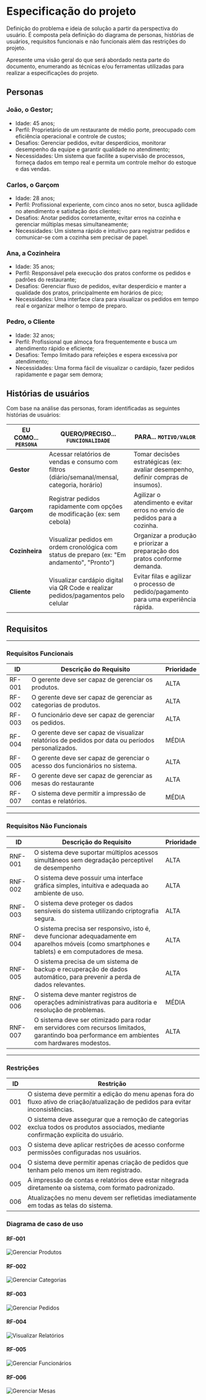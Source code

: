 # Especificação do projeto

Definição do problema e ideia de solução a partir da perspectiva do usuário. É composta pela definição do  diagrama de personas, histórias de usuários, requisitos funcionais e não funcionais além das restrições do projeto.

Apresente uma visão geral do que será abordado nesta parte do documento, enumerando as técnicas e/ou ferramentas utilizadas para realizar a especificações do projeto.

## Personas

### João, o Gestor;
- Idade: 45 anos;
- Perfil: Proprietário de um restaurante de médio porte, preocupado com eficiência operacional e controle de custos;
- Desafios: Gerenciar pedidos, evitar desperdícios, monitorar desempenho da equipe e garantir qualidade no atendimento;
- Necessidades: Um sistema que facilite a supervisão de processos, forneça dados em tempo real e permita um controle melhor do estoque e das vendas.

### Carlos, o Garçom
- Idade: 28 anos;
- Perfil: Profissional experiente, com cinco anos no setor, busca agilidade no atendimento e satisfação dos clientes;
- Desafios: Anotar pedidos corretamente, evitar erros na cozinha e gerenciar múltiplas mesas simultaneamente;
- Necessidades: Um sistema rápido e intuitivo para registrar pedidos e comunicar-se com a cozinha sem precisar de papel.

### Ana, a Cozinheira
- Idade: 35 anos;
- Perfil: Responsável pela execução dos pratos conforme os pedidos e padrões do restaurante;
- Desafios: Gerenciar fluxo de pedidos, evitar desperdício e manter a qualidade dos pratos, principalmente em horários de pico;
- Necessidades: Uma interface clara para visualizar os pedidos em tempo real e organizar melhor o tempo de preparo.

### Pedro, o Cliente
- Idade: 32 anos;
- Perfil: Profissional que almoça fora frequentemente e busca um atendimento rápido e eficiente;
- Desafios: Tempo limitado para refeições e espera excessiva por atendimento;
- Necessidades: Uma forma fácil de visualizar o cardápio, fazer pedidos rapidamente e pagar sem demora;


## Histórias de usuários

Com base na análise das personas, foram identificadas as seguintes histórias de usuários:

| EU COMO... `PERSONA`   | QUERO/PRECISO... `FUNCIONALIDADE`                                                                 | PARA... `MOTIVO/VALOR`                                                                 |
|-------------------------|---------------------------------------------------------------------------------------------------|---------------------------------------------------------------------------------------|
| **Gestor**              | Acessar relatórios de vendas e consumo com filtros (diário/semanal/mensal, categoria, horário)   | Tomar decisões estratégicas (ex: avaliar desempenho, definir compras de insumos).     |
| **Garçom**              | Registrar pedidos rapidamente com opções de modificação (ex: sem cebola)                         | Agilizar o atendimento e evitar erros no envio de pedidos para a cozinha.             |
| **Cozinheira**          | Visualizar pedidos em ordem cronológica com status de preparo (ex: "Em andamento", "Pronto")     | Organizar a produção e priorizar a preparação dos pratos conforme demanda.            |
| **Cliente**             | Visualizar cardápio digital via QR Code e realizar pedidos/pagamentos pelo celular               | Evitar filas e agilizar o processo de pedido/pagamento para uma experiência rápida.   |

## Requisitos

---

### Requisitos Funcionais

| ID      | Descrição do Requisito                                                                 | Prioridade |
|---------|----------------------------------------------------------------------------------------|------------|
| RF-001  | O gerente deve ser capaz de gerenciar os produtos.                                     | ALTA       |
| RF-002  | O gerente deve ser capaz de gerenciar as categorias de produtos.                       | ALTA       |
| RF-003  | O funcionário deve ser capaz de gerenciar os pedidos.                                  | ALTA       |
| RF-004  | O gerente deve ser capaz de visualizar relatórios de pedidos por data ou períodos personalizados. | MÉDIA       |
| RF-005  | O gerente deve ser capaz de gerenciar o acesso dos funcionários no sistema.            | ALTA      |
| RF-006  | O gerente deve ser capaz de gerenciar as mesas do restaurante                          | ALTA      |
| RF-007  | O sistema deve permitir a impressão de contas e relatórios.                            | MÉDIA     |

---

### Requisitos Não Funcionais

| ID        | Descrição do Requisito                                                               | Prioridade |
|-----------|--------------------------------------------------------------------------------------|------------|
| RNF-001   | O sistema deve suportar múltiplos acessos simultâneos sem degradação perceptível de desempenho | ALTA       |
| RNF-002   | O sistema deve possuir uma interface gráfica simples, intuitiva e adequada ao ambiente de uso. | ALTA       |
| RNF-003   | O sistema deve proteger os dados sensíveis do sistema utilizando criptografia segura. | ALTA       |
| RNF-004   | O sistema precisa ser responsivo, isto é, deve funcionar adequadamente em aparelhos móveis (como smartphones e tablets) e em computadores de mesa. | ALTA       |
| RNF-005   | O sistema precisa de um sistema de backup e recuperação de dados automático, para prevenir a perda de dados relevantes. | ALTA      |
| RNF-006   | O sistema deve manter registros de operações administrativas para auditoria e resolução de problemas. | MÉDIA       |
| RNF-007   | O sistema deve ser otimizado para rodar em servidores com recursos limitados, garantindo boa performance em ambientes com hardwares modestos. | ALTA      |

---

### Restrições

| ID      | Restrição                                                                               |
|---------|-----------------------------------------------------------------------------------------|
| 001     | O sistema deve permitir a edição do menu apenas fora do fluxo ativo de criação/atualização de pedidos para evitar inconsistências. |
| 002     | O  sistema deve assegurar que a remoção de categorias exclua todos os produtos associados, mediante confirmação explícita do usuário. |
| 003     | O sistema deve aplicar restrições de acesso conforme permissões configuradas nos usuários. |
| 004     | O sistema deve permitir apenas criação de pedidos que tenham pelo menos um item registrado. |
| 005     | A impressão de contas e relatórios deve estar nitegrada diretamente oa sistema, com formato padronizado. |
| 006     | Atualizações no menu devem ser refletidas imediatamente em todas as telas do sistema. |

### Diagrama de caso de uso

#### RF-001

![Gerenciar Produtos](./images/caso-de-uso-gerenciar-produtos.png)

#### RF-002

![Gerenciar Categorias](./images/caso-de-uso-gereciar-categoria.png)

#### RF-003

![Gerenciar Pedidos](./images/caso-de-uso-gerenciar-pedido.png)

#### RF-004

![Visualizar Relatórios](./images/caso-de-uso-visualizar-relatorio.png)

#### RF-005

![Gerenciar Funcionários](./images/caso-de-uso-gerenciar-funcionarios.png)

#### RF-006

![Gerenciar Mesas](./images/caso-de-uso-gerenciar-mesas.png)
